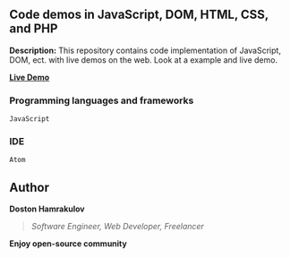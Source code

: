 ## Code demos in JavaScript, DOM, HTML, CSS, and PHP

**Description:**
This repository contains code implementation of JavaScript, DOM, ect. with live demos on the web. Look at a example and live demo.

**<a href="https://javascript-example-1.firebaseapp.com">Live Demo</a>**

### Programming languages and frameworks
```[JavaScript, HTML]
JavaScript
```

### IDE
```[Atom]
Atom
```

## Author
**Doston Hamrakulov**
>*Software Engineer, Web Developer, Freelancer*

**Enjoy open-source community**
